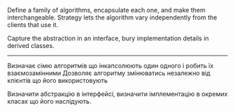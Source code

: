 Define a family of algorithms, encapsulate each one, and make them interchangeable.
Strategy lets the algorithm vary independently from the clients that use it.

Capture the abstraction in an interface, bury implementation details in derived classes.

---

Визначає сімю алгоритмів що інкапсолюють один одного і робить їх взаємозамінними
Дозволяє алгоритму змінюватись незалежно від клієнтів що його використовують

Визначити абстракцію в інтерфейсі, визначити імплементацію в окремих класах що його наслідують.